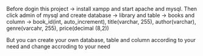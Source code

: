 Before dogin this project -> install xampp and start apache and mysql. Then click admin of mysql and create database -> library and table -> books and column -> book_id(int, auto_increment), title(varchar, 255), author(varchar), genre(varcahr, 255), price(decimal (8,2)) 

But you can create your own database, table and column according to your need and change accroding to your need
